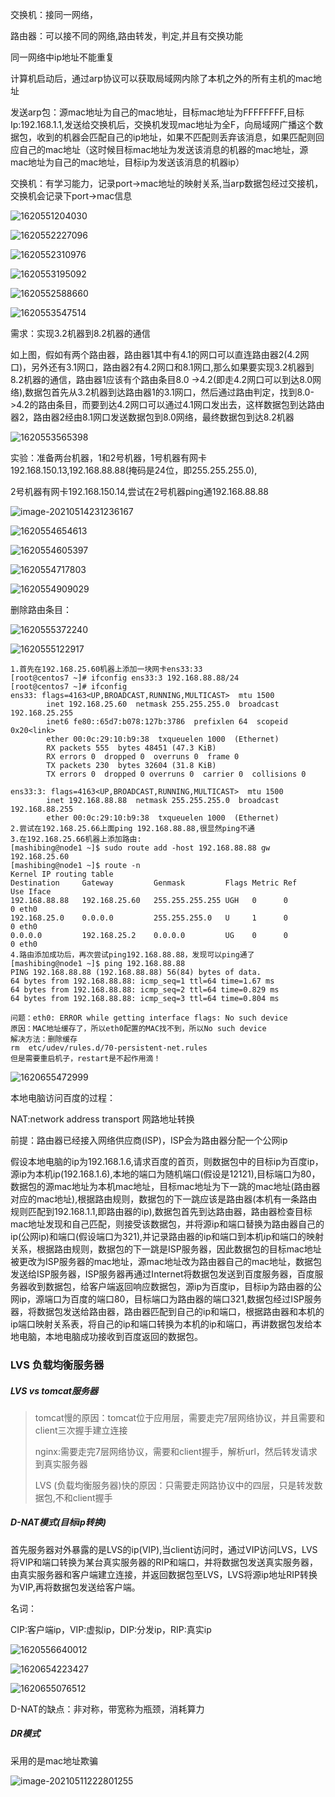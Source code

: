 交换机：接同一网络，

路由器：可以接不同的网络,路由转发，判定,并且有交换功能

同一网络中ip地址不能重复

计算机启动后，通过arp协议可以获取局域网内除了本机之外的所有主机的mac地址

发送arp包：源mac地址为自己的mac地址，目标mac地址为FFFFFFFF,目标Ip:192.168.1.1,发送给交换机后，交换机发现mac地址为全F，向局域网广播这个数据包，收到的机器会匹配自己的ip地址，如果不匹配则丢弃该消息，如果匹配则回应自己的mac地址（这时候目标mac地址为发送该消息的机器的mac地址，源mac地址为自己的mac地址，目标ip为发送该消息的机器ip）

交换机：有学习能力，记录port->mac地址的映射关系,当arp数据包经过交接机，交换机会记录下port->mac信息

![1620551204030](02.高并发负载均衡：LVS的DR,TUN,NAT模型推导.assets/1620551204030.png)

![1620552227096](02.高并发负载均衡：LVS的DR,TUN,NAT模型推导.assets/1620552227096.png)

![1620552310976](02.高并发负载均衡：LVS的DR,TUN,NAT模型推导.assets/1620552310976.png)

![1620553195092](02.高并发负载均衡：LVS的DR,TUN,NAT模型推导.assets/1620553195092.png)

![1620552588660](02.高并发负载均衡：LVS的DR,TUN,NAT模型推导.assets/1620552588660.png)

![1620553547514](02.高并发负载均衡：LVS的DR,TUN,NAT模型推导.assets/1620553547514.png)

需求：实现3.2机器到8.2机器的通信

如上图，假如有两个路由器，路由器1其中有4.1的网口可以直连路由器2(4.2网口)，另外还有3.1网口，路由器2有4.2网口和8.1网口,那么如果要实现3.2机器到8.2机器的通信，路由器1应该有个路由条目8.0 ->4.2(即走4.2网口可以到达8.0网络),数据包首先从3.2机器到达路由器1的3.1网口，然后通过路由判定，找到8.0->4.2的路由条目，而要到达4.2网口可以通过4.1网口发出去，这样数据包到达路由器2，路由器2经由8.1网口发送数据包到8.0网络，最终数据包到达8.2机器

![1620553565398](02.高并发负载均衡：LVS的DR,TUN,NAT模型推导.assets/1620553565398.png)

实验：准备两台机器，1和2号机器，1号机器有网卡192.168.150.13,192.168.88.88(掩码是24位，即255.255.255.0),

2号机器有网卡192.168.150.14,尝试在2号机器ping通192.168.88.88

![image-20210514231236167](02.高并发负载均衡：LVS的DR,TUN,NAT模型推导.assets/image-20210514231236167.png)

![1620554654613](02.高并发负载均衡：LVS的DR,TUN,NAT模型推导.assets/1620554654613.png)

![1620554605397](02.高并发负载均衡：LVS的DR,TUN,NAT模型推导.assets/1620554605397.png)

![1620554717803](02.高并发负载均衡：LVS的DR,TUN,NAT模型推导.assets/1620554717803.png)

![1620554909029](02.高并发负载均衡：LVS的DR,TUN,NAT模型推导.assets/1620554909029.png)

删除路由条目：

![1620555372240](02.高并发负载均衡：LVS的DR,TUN,NAT模型推导.assets/1620555372240.png)



![1620555122917](02.高并发负载均衡：LVS的DR,TUN,NAT模型推导.assets/1620555122917.png)

```
1.首先在192.168.25.60机器上添加一块网卡ens33:33
[root@centos7 ~]# ifconfig ens33:3 192.168.88.88/24
[root@centos7 ~]# ifconfig
ens33: flags=4163<UP,BROADCAST,RUNNING,MULTICAST>  mtu 1500
        inet 192.168.25.60  netmask 255.255.255.0  broadcast 192.168.25.255
        inet6 fe80::65d7:b078:127b:3786  prefixlen 64  scopeid 0x20<link>
        ether 00:0c:29:10:b9:38  txqueuelen 1000  (Ethernet)
        RX packets 555  bytes 48451 (47.3 KiB)
        RX errors 0  dropped 0  overruns 0  frame 0
        TX packets 230  bytes 32604 (31.8 KiB)
        TX errors 0  dropped 0 overruns 0  carrier 0  collisions 0

ens33:3: flags=4163<UP,BROADCAST,RUNNING,MULTICAST>  mtu 1500
        inet 192.168.88.88  netmask 255.255.255.0  broadcast 192.168.88.255
        ether 00:0c:29:10:b9:38  txqueuelen 1000  (Ethernet)
2.尝试在192.168.25.66上面ping 192.168.88.88,很显然ping不通
3.在192.168.25.66机器上添加路由:
[mashibing@node1 ~]$ sudo route add -host 192.168.88.88 gw 192.168.25.60
[mashibing@node1 ~]$ route -n
Kernel IP routing table
Destination     Gateway         Genmask         Flags Metric Ref    Use Iface
192.168.88.88   192.168.25.60   255.255.255.255 UGH   0      0        0 eth0
192.168.25.0    0.0.0.0         255.255.255.0   U     1      0        0 eth0
0.0.0.0         192.168.25.2    0.0.0.0         UG    0      0        0 eth0
4.路由添加成功后，再次尝试ping192.168.88.88，发现可以ping通了
[mashibing@node1 ~]$ ping 192.168.88.88
PING 192.168.88.88 (192.168.88.88) 56(84) bytes of data.
64 bytes from 192.168.88.88: icmp_seq=1 ttl=64 time=1.67 ms
64 bytes from 192.168.88.88: icmp_seq=2 ttl=64 time=0.829 ms
64 bytes from 192.168.88.88: icmp_seq=3 ttl=64 time=0.804 ms

问题：eth0: ERROR while getting interface flags: No such device
原因：MAC地址缓存了，所以eth0配置的MAC找不到，所以No such device
解决方法：删除缓存
rm  etc/udev/rules.d/70-persistent-net.rules
但是需要重启机子，restart是不起作用滴！
```



![1620655472999](02.高并发负载均衡：LVS的DR,TUN,NAT模型推导.assets/1620655472999.png)

本地电脑访问百度的过程：

NAT:network address transport 网路地址转换

前提：路由器已经接入网络供应商(ISP)，ISP会为路由器分配一个公网ip

假设本地电脑的ip为192.168.1.6,请求百度的首页，则数据包中的目标ip为百度ip，源ip为本机ip(192.168.1.6),本地的端口为随机端口(假设是12121),目标端口为80，数据包的源mac地址为本机mac地址，目标mac地址为下一跳的mac地址(路由器对应的mac地址),根据路由规则，数据包的下一跳应该是路由器(本机有一条路由规则匹配到192.168.1.1,即路由器的ip),数据包首先到达路由器，路由器检查目标mac地址发现和自己匹配，则接受该数据包，并将源ip和端口替换为路由器自己的ip(公网ip)和端口(假设端口为321),并记录路由器的ip和端口到本机ip和端口的映射关系，根据路由规则，数据包的下一跳是ISP服务器，因此数据包的目标mac地址被更改为ISP服务器的mac地址，源mac地址改为路由器自己的mac地址，数据包发送给ISP服务器，ISP服务器再通过Internet将数据包发送到百度服务器，百度服务器收到数据包，给客户端返回响应数据包，源ip为百度ip，目标ip为路由器的公网ip，源端口为百度的端口80，目标端口为路由器的端口321,数据包经过ISP服务器，将数据包发送给路由器，路由器匹配到自己的ip和端口，根据路由器和本机的ip端口映射关系表，将自己的ip和端口转换为本机的ip和端口，再讲数据包发给本地电脑，本地电脑成功接收到百度返回的数据包。

### LVS 负载均衡服务器

##### LVS  vs  tomcat服务器

>  tomcat慢的原因：tomcat位于应用层，需要走完7层网络协议，并且需要和client三次握手建立连接
>
> nginx:需要走完7层网络协议，需要和client握手，解析url，然后转发请求到真实服务器
>
> LVS (负载均衡服务器)快的原因：只需要走网路协议中的四层，只是转发数据包,不和client握手

##### D-NAT模式(目标ip转换)

首先服务器对外暴露的是LVS的ip(VIP),当client访问时，通过VIP访问LVS，LVS将VIP和端口转换为某台真实服务器的RIP和端口，并将数据包发送真实服务器，由真实服务器和客户端建立连接，并返回数据包至LVS，LVS将源ip地址RIP转换为VIP,再将数据包发送给客户端。

名词：

CIP:客户端ip，VIP:虚拟ip，DIP:分发ip，RIP:真实ip

![1620556640012](02.高并发负载均衡：LVS的DR,TUN,NAT模型推导.assets/1620556640012.png)

![1620654223427](02.高并发负载均衡：LVS的DR,TUN,NAT模型推导.assets/1620654223427.png)





![1620655076512](02.高并发负载均衡：LVS的DR,TUN,NAT模型推导.assets/1620655076512.png)

D-NAT的缺点：非对称，带宽称为瓶颈，消耗算力

##### DR模式

采用的是mac地址欺骗

![image-20210511222801255](02.高并发负载均衡：LVS的DR,TUN,NAT模型推导.assets/image-20210511222801255.png)

